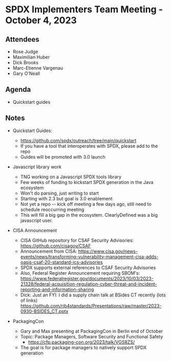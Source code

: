 # SPDX Implementers Team Meeting - October 4, 2023

## Attendees
* Rose Judge
* Maximilian Huber
* Dick Brooks
* Marc-Etienne Vargenau
* Gary O'Neall

## Agenda
* Quickstart guides

## Notes
* Quickstart Guides:
  * https://github.com/spdx/outreach/tree/main/quickstart
  * If you have a tool that interoperates with SPDX, please add to the repo
  * Guides will be promoted with 3.0 launch

* Javascript library work
  * TNG working on a Javascript SPDX tools library
  * Few weeks of funding to kickstart SPDX generation in the Java ecosystem
  * Won't do parsing, just writing to start
  * Starting with 2.3 but goal is 3.0 enablement
  * Not yet a repo -- kick off meeting a few days ago, still need to schedule reoccurring meeting
  * This will fill a big gap in the ecosystem. ClearlyDefined was a big javascript user.
  
* CISA Announcement
  * CISA GitHub repository for CSAF Security Advisories: https://github.com/cisagov/CSAF 
  * Announcement from CISA: https://www.cisa.gov/news-events/news/transforming-vulnerability-management-cisa-adds-oasis-csaf-20-standard-ics-advisories
  * SPDX supports external references to CSAF Security Advisories
  * Also, Federal Register Announcement requiring SBOM's: https://www.federalregister.gov/documents/2023/10/03/2023-21328/federal-acquisition-regulation-cyber-threat-and-incident-reporting-and-information-sharing
  * Dick: Just an FYI: I did a supply chain talk at BSides CT recently (lots of links) https://github.com/rjb4standards/Presentations/raw/master/2023-0930-BSIDES_CT.pptx 
  
* PackagingCon
  * Gary and Max presenting at PackagingCon in Berlin end of October
  * Topic: Package Managers, Software Security and Functional Safety
    * https://cfp.packaging-con.org/2023/talk/VGS8ZS/
  * The goal is for package managers to natively support SPDX generation
